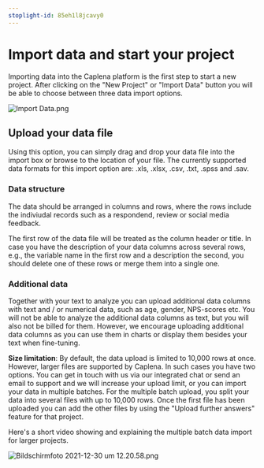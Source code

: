 ```yaml
---
stoplight-id: 85eh1l8jcavy0
---
```


# Import data and start your project

Importing data into the Caplena platform is the first step to start a new project. After clicking on the "New Project" or "Import Data" button you will be able to choose between three data import options.

![Import Data.png](https://stoplight.io/api/v1/projects/cHJqOjEzMzg4Mg/images/15fZBsBWeD4)

## Upload your data file

Using this option, you can simply drag and drop your data file into the import box or browse to the location of your file. The currently supported data formats for this import option are: .xls, .xlsx, .csv, .txt, .spss and .sav.

### Data structure
The data should be arranged in columns and rows, where the rows include the indiviudal records such as a respondend, review or social media feedback.

The first row of the data file will be treated as the column header or title. In case you have the description of your data columns across several rows, e.g., the variable name in the first row and a description the second, you should delete one of these rows or merge them into a single one.

### Additional data
Together with your text to analyze you can upload additional data columns with text and / or numerical data, such as age, gender, NPS-scores etc. You will not be able to analyze the additional data columns as text, but you will also not be billed for them. However, we encourage uploading additional data columns as you can use them in charts or display them besides your text when fine-tuning.

**Size limitation**: By default, the data upload is limited to 10,000 rows at once. However, larger files are supported by Caplena. In such cases you have two options. You can get in touch with us via our integrated chat or send an email to support and we will increase your upload limit, or you can import your data in multiple batches. For the multiple batch upload, you split your data into several files with up to 10,000 rows. Once the first file has been uploaded you can add the other files by using the "Upload further answers" feature for that project.

Here's a short video showing and explaining the multiple batch data import for larger projects.

![Bildschirmfoto 2021-12-30 um 12.20.58.png](https://stoplight.io/api/v1/projects/cHJqOjEyNDcxMw/images/8vfvULBcOSI)

